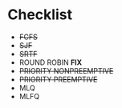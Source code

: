 # Checklist
- ~~FCFS~~
- ~~SJF~~
- ~~SRTF~~
- ROUND ROBIN **FIX**
- ~~PRIORITY NONPREEMPTIVE~~
- ~~PRIORITY PREEMPTIVE~~
- MLQ
- MLFQ